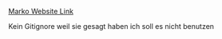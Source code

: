 <a href="https://marko-login.netlify.app/">Marko Website Link</a>
                    
Kein Gitignore weil sie gesagt haben ich soll es nicht benutzen